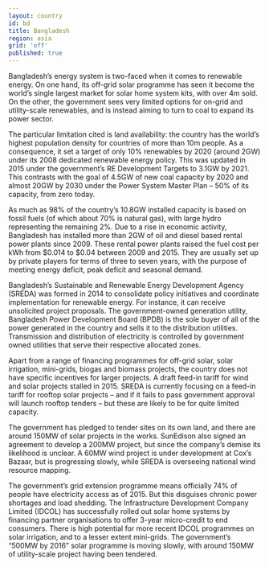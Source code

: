 ```yaml
---
layout: country
id: bd
title: Bangladesh
region: asia
grid: 'off'
published: true
---
```


Bangladesh’s energy system is two-faced when it comes to renewable energy. On one hand, its off-grid solar programme has seen it become the world’s single largest market for solar home system kits, with over 4m sold. On the other, the government sees very limited options for on-grid and utility-scale renewables, and is instead aiming to turn to coal to expand its power sector.

The particular limitation cited is land availability: the country has the world’s highest population density for countries of more than 10m people. As a consequence, it set a target of only 10% renewables by 2020 (around 2GW) under its 2008 dedicated renewable energy policy. This was updated in 2015 under the government’s RE Development Targets to 3.1GW by 2021. This contrasts with the goal of 4.5GW of new coal capacity by 2020 and almost 20GW by 2030 under the Power System Master Plan – 50% of its capacity, from zero today.

As much as 98% of the country’s 10.8GW installed capacity is based on fossil fuels (of which about 70% is natural gas), with large hydro representing the remaining 2%. Due to a rise in economic activity, Bangladesh has installed more than 2GW of oil and diesel based rental power plants since 2009. These rental power plants raised the fuel cost per kWh from $0.014 to $0.04 between 2009 and 2015. They are usually set up by private players for terms of three to seven years, with the purpose of meeting energy deficit, peak deficit and seasonal demand. 

Bangladesh’s Sustainable and Renewable Energy Development Agency (SREDA) was formed in 2014 to consolidate policy initiatives and coordinate implementation for renewable energy. For instance, it can receive unsolicited project proposals. The government-owned generation utility, Bangladesh Power Development Board (BPDB) is the sole buyer of all of the power generated in the country and sells it to the distribution utilities. Transmission and distribution of electricity is controlled by government owned utilities that serve their respective allocated zones. 

Apart from a range of financing programmes for off-grid solar, solar irrigation, mini-grids, biogas and biomass projects, the country does not have specific incentives for larger projects. A draft feed-in tariff for wind and solar projects stalled in 2015. SREDA is currently focusing on a feed-in tariff for rooftop solar projects – and if it fails to pass government approval will launch rooftop tenders – but these are likely to be for quite limited capacity.

The government has pledged to tender sites on its own land, and there are around 150MW of solar projects in the works. SunEdison also signed an agreement to develop a 200MW project, but since the company’s demise its likelihood is unclear. A 60MW wind project is under development at Cox’s Bazaar, but is progressing slowly, while SREDA is overseeing national wind resource mapping.

The government’s grid extension programme means officially 74% of people have electricity access as of 2015. But this disguises chronic power shortages and load shedding. The Infrastructure Development Company Limited (IDCOL) has successfully rolled out solar home systems by financing partner organisations to offer 3-year micro-credit to end consumers. There is high potential for more recent IDCOL programmes on solar irrigation, and to a lesser extent mini-grids. The government’s “500MW by 2016” solar programme is moving slowly, with around 150MW of utility-scale project having been tendered.


